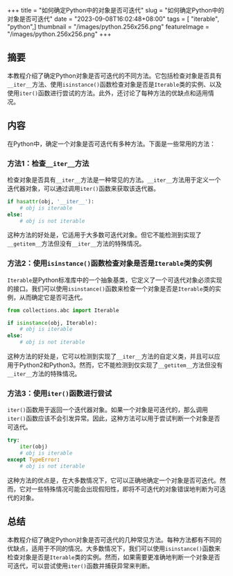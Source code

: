 +++
title = "如何确定Python中的对象是否可迭代"
slug = "如何确定Python中的对象是否可迭代"
date = "2023-09-08T16:02:48+08:00"
tags = [ "iterable", "python",]
thumbnail = "/images/python.256x256.png"
featureImage = "/images/python.256x256.png"
+++


## 摘要

本教程介绍了确定Python对象是否可迭代的不同方法。它包括检查对象是否具有`__iter__`方法、使用`isinstance()`函数检查对象是否是`Iterable`类的实例、以及使用`iter()`函数进行尝试的方法。此外，还讨论了每种方法的优缺点和适用情况。

## 内容

在Python中，确定一个对象是否可迭代有多种方法。下面是一些常用的方法：

### 方法1：检查`__iter__`方法

检查对象是否具有`__iter__`方法是一种常见的方法。`__iter__`方法用于定义一个迭代器对象，可以通过调用`iter()`函数来获取该迭代器。

```python
if hasattr(obj, '__iter__'):
    # obj is iterable
else:
    # obj is not iterable
```

这种方法的好处是，它适用于大多数可迭代对象。但它不能检测到实现了`__getitem__`方法但没有`__iter__`方法的特殊情况。

### 方法2：使用`isinstance()`函数检查对象是否是`Iterable`类的实例

`Iterable`是Python标准库中的一个抽象基类，它定义了一个可迭代对象必须实现的接口。我们可以使用`isinstance()`函数来检查一个对象是否是`Iterable`类的实例，从而确定它是否可迭代。

```python
from collections.abc import Iterable

if isinstance(obj, Iterable):
    # obj is iterable
else:
    # obj is not iterable
```

这种方法的好处是，它可以检测到实现了`__iter__`方法的自定义类，并且可以应用于Python2和Python3。然而，它不能检测到仅实现了`__getitem__`方法但没有`__iter__`方法的特殊情况。

### 方法3：使用`iter()`函数进行尝试

`iter()`函数用于返回一个迭代器对象。如果一个对象是可迭代的，那么调用`iter()`函数应该不会引发异常。因此，这种方法可以用于尝试判断一个对象是否可迭代。

```python
try:
    iter(obj)
    # obj is iterable
except TypeError:
    # obj is not iterable
```

这种方法的优点是，在大多数情况下，它可以正确地确定一个对象是否可迭代。然而，它对一些特殊情况可能会出现假阳性，即将不可迭代的对象错误地判断为可迭代的对象。

## 总结

本教程介绍了确定Python对象是否可迭代的几种常见方法。每种方法都有不同的优缺点，适用于不同的情况。大多数情况下，我们可以使用`isinstance()`函数来检查对象是否是`Iterable`类的实例。然而，如果需要更准确地判断一个对象是否可迭代，可以尝试使用`iter()`函数并捕获异常来判断。


